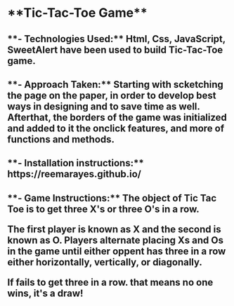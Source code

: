 <h1>**Tic-Tac-Toe Game**

<h2>**- Technologies Used:**
Html, Css, JavaScript, SweetAlert have been used to build Tic-Tac-Toe game.

<h2>**- Approach Taken:**
Starting with scketching the page on the paper, in order to develop best ways in designing and to save time as well. Afterthat, the borders of the game was initialized and added to it the onclick features, and more of functions and methods.

<h2>**-  Installation instructions:**
https://reemarayes.github.io/

<h2>**- Game Instructions:**
The object of Tic Tac Toe is to get three X's or three O's in a row. 

The first player is known as X and the second is known as O. Players alternate placing Xs and Os in the game until either oppent has three in a row either horizontally, vertically, or diagonally.

If fails to get three in a row. that means no one wins, it's a draw!